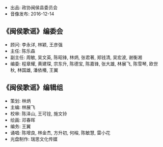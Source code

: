 - 出品: 政协闽侯县委员会
- 音像发布: 2016-12-14

## 《闽侯歌谣》编委会

- 顾问: 李永详, 林颖, 王彦强
- 主任: 陈乐森
- 副主任: 周敏, 吴文英, 陈昭锋, 林炳, 张君著, 郑钱清, 吴宏波, 谢衡湘
- 编委: 程章耀, 黄建琛, 宗东升, 陈德宝, 陈嘉锋, 张大雄, 林展飞, 陈雪琴, 欧世秋, 林国雄, 潘依椿, 王翼

## 《闽侯歌谣》编辑组

- 策划: 林炳
- 主编: 林展飞
- 校审: 陈泽山, 王可铨, 施文铃
- 绘画: 邓春晖
- 编务: 王翼
- 诵唱: 陈增良, 林金杰, 方升初, 何榕, 陈敏慧, 雷小花
- 光盘制作: 瑞思文化传媒